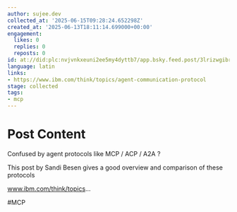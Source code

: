 ```yaml
---
author: sujee.dev
collected_at: '2025-06-15T09:28:24.652298Z'
created_at: '2025-06-13T18:11:14.699000+00:00'
engagement:
  likes: 0
  replies: 0
  reposts: 0
id: at://did:plc:nvjvnkxeuni2ee5my4dyttb7/app.bsky.feed.post/3lrizwgibrs2h
language: latin
links:
- https://www.ibm.com/think/topics/agent-communication-protocol
stage: collected
tags:
- mcp
---
```


# Post Content

Confused by agent protocols like MCP / ACP / A2A ?

This post by Sandi Besen gives a good overview and comparison of these protocols

www.ibm.com/think/topics...

#MCP
